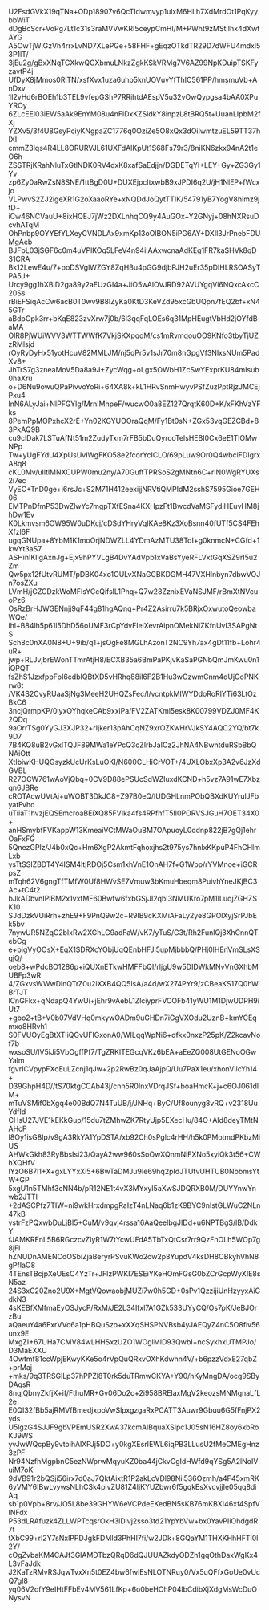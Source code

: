 U2FsdGVkX19qTNa+ODp18907v6QcTIdwmvyp1ulxM6HLh7XdMrdOt1PqKyybbWiT
dDgBcScr+VoPg7Lt1c31s3raMVVwKRI5ceypCmHI/M+PWht9zMStIIhx4dXwfAYG
A5OwTjWiGzVh4rrxLvND7XLePGe+58FHF+gEqzOTkdTR29D7dWFU4mdxI53P1lT/
3jEu2g/gBxXNqTCXkwQGXbmuLNkzZgkKSkVRMg7V6AZ99NpKDuipTSKFyzavtP4j
UfDyX8jMmos0RiTN/xsfXvx1uza6uhp5knUOVuvYfThIC561PP/hmsmuVb+AnDxv
1I2vHd6rBOEh1b3TEL9vfepGShP7RRihtdAEspV5u32vOwQypgsa4bAA0XPuYROy
6ZLcEEl03iEW5aAk9EnYM08u4nFlDxKZSidkY8inpzL8tBRQ5t+UuanLIpbM2fXj
YZXv5/3f4U8GsyPciyKNgpaZC1776q0OziZe5O8xQx3dOiIwmtzuEL59TT37hIXI
cmmZ3lqs4R4LL8ORURVJL61UXFdAlKpUt1S68Fs79r3/8niKN6zkx94nA2t1eO6h
ZSSTRjKRahNluTxGtlNDK0RV4dxK8xafSaEdjjn/DGDETqYI+LEY+Gy+ZG3Gy1Yv
zp6Zy0aRwZsN8SNE/1ttBgD0U+DUXEjpcltxwbB9xJPDI6q2U/jH1NlEP+fWcxjo
VLPwvS2ZJ2igeXR1G2oXaaoRYe+xNQDdJoQytTTIK/54791yB7YogV8himz9jtD+
iCw46NCVauU+8ixHQEJ7jWz2DXLnhqCQ9y4AuGOx+Y2GNyj+08hNXRsuDcvhATqM
OhPnbp9OYYEfYLXeyCVNDLAx9xmKp13oOlBON5iPG6AY+DXIl3JrPnebFDUMgAeb
BJFbL03jSGF6c0m4uVPlKOq5LFeV4n94iIAAxwcnaAdKEg1FR7kaSHVk8qD31CRA
Bk12LewE4u/7+poDSVglWZGY8ZqHBu4pGG9djbPJH2uEr35pDIHLRSOASyTPA5J+
Urcy9gg1hXBID2ga89y2aEUzGI4a+JiO5wAlOVJRD92AVUYgqVi6NQxcAkcC20Ss
rBiEFSiqAcCw6acB0T0wv9B8lZyKa0KtD3KeVZd95xcGbUQpn7fEQ2bf+xN45GTr
aBdpOpk3rr+bKqE823zvXrw7j0b/6l3qqFqLOEs6q31MpHEugtVbHd2jOYfdBaMA
OlR8PjWUiWVV3WTTWWfK7VkjSKXpqqM/cs1mRvmqouOO9KNfo3tbyTjUZzRMlsjd
rOyRyDyHx51yotHcuV82MMLJM/nj5qPr5v1sJr70m8nGpgVf3NlxsNUm5PadXv8+
JhTrS7g3zneaMoV5Da8a9J+ZycWqg+oLgx5OWbH1ZcSwYExprKU84mIsub0haXru
o+D6Nu9owuQPaPivvoYoRi+64XA8k+kL1HRvSnmHwyvPSfZuzPptRjzJMCEjPxu4
lnN6ALyJai+NlPFGYlg/MrnIMhpeF/wucwO0a8EZ127QrqtK60D+K/xFKhVzYFks
8PemPpMOPxhcX2rE+Yn02KGYUOOraQqM/Fy1Bt0sN+ZGx53vqGEZCBd+83PkAQ9B
cu9clDak7LSTuAfNt51m2ZudyTxm7rFB5bDuQyrcoTelsHEBI0Cx6eE1TlOMwNPp
Tw+yUgFYdU4XpUsUvIWgFKO58e2fcorYcICLO/69pLuw9Or0Q4wbclFDIgrxA8q8
cKL0Mv/uIltlMNXCUPW0mu2ny/A70GuffTPRSoS2gMNtn6C+rlN0WgRYUXs2i7ec
VyEC+TnD0ge+i6rsJc+S2M71H412eexijjNRVtiQMPIdM2sshS7595Gioe7GEH06
EMTPnDfmP53DwZlwYc7mgpTXfESna4KXHpzFt1BwcdVaMSFydiHEuvHM8jhDw1Ev
K0Lkmvsm6OW95W0uDKcj/cDSdYHryVqIKAe8Kz3XoBsnn40fUTf5CS4FEhXfzl6F
ugqGNUpa+8YbM1K1moOrjNDWZLL4YDmAzMTU38TdI+g0knmcN+CGfd+1kwYt3aS7
ASHinIKIigAxnJg+Ejx9hPYVLgB4DvYAdVpb1xVaBsYyeRFLVxtGqXSZ9rI5u2Zm
Qw5px12fUtvRUMT/pDBK04xo1OULvXNaGCBKDGMH47VXHlnbyn7dbwVOJn7osZXu
LVmH/jGZCDzkWoMFIsYCcQifslL1Phq+Q7w28ZznixEVaNSJMF/rBmXtNVcuoPz6
OsRzBrHJWGENnjj9qF44g81hgAQnq+Pr4Z2Asirru7k5BRjxOxwutoQeowbaWQe/
ihl+B84lh5p61l5DhD56oUMF3rCpYdvFlelXevrAipnOMekNlZKfnUvI3SAPgNtS
Sch8c0nXA0N8+U+9ib/q1+jsQgFe8MGLhAzonT2NC9Yh7ax4gDt11fb+Lohr4uR+
jwp+RLJvjbrEWonTTmrAtjH8/ECXB35a6BmPaPKjvKaSaPGNbQmJmKwu0n1iQPQT
fsZhS1JzxfppFpI6cdbIQBtXD5vHRhq88iI6F2B1Hu3wGzwmCnm4dUjGoPNKrw8t
/VK4S2CvyRUaaSjNg3MeeH2UHQZsFec/l/vcntpkMIWYDdoRoRlYTi63LtOzBkC6
3ncjQrmpKP/0lyxOYhqkeCAb9xxiPa/FV2ZATKml5esk8K00799VDZJ0MF4K2QDq
9aOrrTSg0YyGJ3XJP32+rIjker13pAhCqNZ9xrOZKwHrVJkSY4AQC2YQ/bt7k9D7
7B4KQ8uB2vGxlTQJF89MWa1eYPcQ3cZlrbJaICz2JhNA4NBwntduRSbBbQNAiOtt
XtIbiwKHUQGsyzkUcUrKsLuOKI/N600CLHiCrVOT+/4UXLObxXp3A2v6JzXdGVBL
R27OCW761wAoVjQbq+0CV9D88ePSUcSdWZIuxdKCND+h5vz7A91wE7Xbzqn6JBRe
cROTAcwUVtAj+uWOBT3DkJC8+Z97B0eQ/IUDGHLnmPObQBXdKUYrulJFbyatFvhd
uTiiaT1hvzjEQSEmcroaBEiXQ85FVIka4fs4RPfhfT5Il0PORVSJGuH7OET34X0+
anHSmybfFVKappW13KmeaiVCtMWaOuBM7OApuoyL0odnp822jB7gQj1ehrOaFxFG
5QnezGPIz/J4b0xQc+Hm6XgP2AkmtFqhoxjhs2t975ys7hnlxKKpuP4FhCHlmLxb
ysTtSSIZBDT4Y4ISM4ltjRDOj5Csm1xhVnE1OnAH7f+G1Wpp/rYVMnoe+iGCRpsZ
mTqh62V6gngTfTMfW0Uf8HWvSE7Vmuw3bKmuHbeqm8PuivhYneJKjBC3Ac+tC4t2
bJkADbvnIPlBM2x1vxtMF60Bwfw6fxbGSjJI2qbI3NMUKro7pM1ILuqjZGHZSK10
SJdDzkVUiRrh+zhE9+F9PnQ9w2c+R9IB9cKXMiAFaLy2ye8GPOlXyjSrPJbEk5bv
7nywUR5NZqC2blxRw2XGhLG9adFaW/vK7/yTuS/G3t/Rh2FunlQj3XhCnnQTebCg
e+pigVyOOsX+EqX1SDRXcYObjUqQEnbHFJi5upMjbbbQ/PHj0lHEnVmSLsXSgjQ/
oeb8+wPdcBO1286p+iQUXnETkwHMFFbQI/rljgU9w5DIDWkMNvVnGXhbMUBFp3wR
4/ZGxvsWWwDlnQTrZ0u2iXXB4QQ5lsA/a4d/wX274PYr9/zCBeaKS17Q0hWBrTJT
lCnGFkx+qNdapQ4YwUi+jEhr9vAebL1ZlciyprFVCOFb41yWU1M1DjwUDPH9iUt7
+gbo2+tB+V0b07VdVHq0mkywOADm9uGHDn7iGgVXOdu2UznB+kmYCEqmxo8HRvh1
S0FVUOyEgBtXTliQGvUFlGxonA0/WILqqWpNi6+dfkx0nxzP25pK/Z2kcavNof7b
wxsoSU/IV5iJi5VbOgffPf7/TgZRKlTEGcqVKz6bEA+aEeZQ008UtGENoOGwYalm
fgvrICVpypFXoEuLZcnj1qJw+2p2RwBz0qJaAjpQ/Uu7PaX1eu/xhonVIlcYh14+
D39GhpH4D//tS70ktgCCAb43j/cnn5R0InxVDrqJSf+boaHmcK+j+c6OJ061dlM+
mTuVSMif0bXgq4e00BdQ7N4TuUB/j/JNHq+ByC/Uf8ounyg8vRQ+v2318UuYdfId
CHsU27JVE1kEKkGup/15du7tZMhwZK7RtyUjp5EXecHu/84O+AId8deyTMtNAHcP
I8Oy1isG8Ip/v9gA3RkYA1YpDSTA/xb92Ch0sPglc4rHH/h5k0PMotmdPKbzMiUS
AHWkGkh83RyBbsIsi23/QayA2ww960sSoOwXQnmNiFXNo5xyiQk3t56+CWhXQHfV
lYzO6B7l1+X+gxLYYxXl5+6BwTaDMJu9Ie69hq2pIdJTUfvUHTUB0NbbmsYtW+GP
5xgU1n5TMhf3cNN4b/pR12NE1t4vX3MYxyI5aXwSJDQRXB0M/DUYYnwYnwb2JTTl
+2dASCPfz7TIW+ni9wkHrxdmpgRaIzT4nLNaq6b1zK9BYC9nIstGLWuC2NLn47kB
vstrFzPQxwbDuLjBI5+CuM/v9qvj4rssa16AaQeelbgJIDd+u6NPTBgS/lB/DdkY
fJAMKREnL5B6RGczcvZlyR1W7tYcwUFdA5TbTxQtCsr7rr9QzFhOLh5WOp7g8jFl
hZNUDnAMENCdOSbiZjaBeryrPSvuKWo2ow2p8YupdV4ksDH8OBkyhVhN8gPfIaO8
4TEnsTBcjpXeUEsC4YzTr+JFlzPWKI7ESEiYKeHOmFGsG0bZCrGcpWyXIE8sN5az
24S3xC20Zno2U9X+MgtVQowaobjMUZi7w0h5GD+0sPv1QzzijiUnHzyyxAiGdkN3
4sKEBfXMfmaEyOSJycP/RxM/JE2L34lfxl7A1GZk533UYyCQ/Os7pK/JeBJOrzBu
aQaeuY4a6FxrVVo6a1pHBQuSzo+xXXqSHSPNVBsb4yJAEQyZ4nC5O8fiv56unx9E
MxgZI+67UHa7CMV84wLHHSxzUZO1WOgIMlD93QwbI+ncSykhxUTMPJo/D3MaEXXU
4Owtmf81ccWpjEKwyKKe5o4rVpQuQRxvOXhKdwhn4V/+b6pzzVdxE27qbZ+prMaj
+mks/9q3TRSGlLp37hPPZl8T0rk5duTRmwCKYA+Y90/hKyMngDA/ocg9SByDAqsR
8ngjQbnyZkfjX+if/FthuMR+Gv06Do2c+2i958BRElaxMgV2keozsMNMgnaLfL2e
E0QI32fBb5ajRMVfBmedjxpoVwSlpxgzgaRxPCATT3Auwr9Gbuu6G5fFnjPX2yds
U5lgzG4SJJF9gbVPEmUSR2XwA37kcmAlBquaXSlpc1J05sN16HZ8oy6xbRoKJ9WS
yvJwWQcpBy9vtoihAlXPJj5DO+y0kgXEsrIEWL6iqPB3LLusU2fMeCMEgHnz3zPF
Nr94NzfhMgpbnC5ezNWprwMqyuKZ0ba44jCkvCgIdHWfd9qYSg5A2lNoIVuiM7oK
9dVB91r2bQSji56irx7d0aJ7QktAixtR1P2akLcVDl98Nii536Ozmh/a4F45xmRK
6yVMY6IBwLvywsNLhCSk4pivZU81Z4IjKYUZbwr6f5gqkEsXvcvjjIe05qq8diAq
sb1p0Vpb+8rv/JO5L8be39GHYW6eVCPdeEKedBN5sKB76mKBXI46xf4SpfVINFdx
P53dLRAfuzk4ZLLWPTcqsrOkH3lDlvj2sso3td21YpYbVw+bx0YavPIiOhdgdR7t
tXbC99+rl2Y7sNxlPPDJgkFDMId3PhHl7fi/w2JDk+8GQaYM1THXKHhHFTl0l2Y/
cOgZvbaKM4CAJf3GlAMDTbzQRqD6dQJUUAZkdyODZh1gqOthDaxWgKx4L3vFaJdk
J2KaTzRMvRSJqwTvxXn5t0EZ4bw6fwlEsNLOTNRuy0/Vx5uQFfxGoUe0vUcQ7gI8
yq06V2ofY9eIHtFFbEv4MV561LfKp+6o0beHOhP04lbCdibXjXdgMsWcDuONysvN
